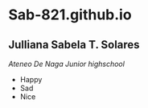 # Sab-821.github.io
## Julliana Sabela T. Solares
*Ateneo De Naga Junior highschool*

- Happy
- Sad
- Nice


